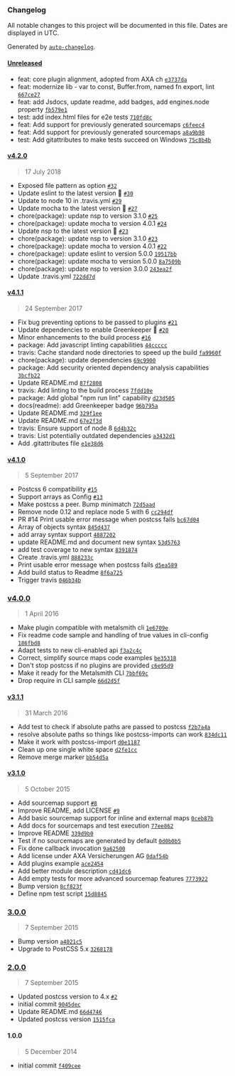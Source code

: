### Changelog

All notable changes to this project will be documented in this file. Dates are displayed in UTC.

Generated by [`auto-changelog`](https://github.com/CookPete/auto-changelog).

#### [Unreleased](https://github.com/metalsmith/postcss/compare/v4.2.0...HEAD)

- feat: core plugin alignment, adopted from AXA ch [`e3737da`](https://github.com/metalsmith/postcss/commit/e3737da1fe1398e848843f583faff2f0b922a7cd)
- feat: modernize lib - var to const, Buffer.from, named fn export, lint [`667ce27`](https://github.com/metalsmith/postcss/commit/667ce279950f20c8c781d236eddfc3334e93dc9c)
- feat: add Jsdocs, update readme, add badges, add engines.node property [`fb579e1`](https://github.com/metalsmith/postcss/commit/fb579e12c934f0c67652630c772b54d466fc38b8)
- test: add index.html files for e2e tests [`710fd8c`](https://github.com/metalsmith/postcss/commit/710fd8c31eb21a93b62201d0a823929799fe0b41)
- feat: Add support for previously generated sourcemaps [`c6feec4`](https://github.com/metalsmith/postcss/commit/c6feec4063b920efae62a1660c414e9afb18e2b0)
- feat: Add support for previously generated sourcemaps [`a8a9b98`](https://github.com/metalsmith/postcss/commit/a8a9b98835a2418b807406c151f5fcd309a4451c)
- test: Add gitattributes to make tests succeed on Windows [`75c8b4b`](https://github.com/metalsmith/postcss/commit/75c8b4beb21935d9b8f278b716ed47100a0365e7)

#### [v4.2.0](https://github.com/metalsmith/postcss/compare/v4.1.1...v4.2.0)

> 17 July 2018

- Exposed file pattern as option [`#32`](https://github.com/metalsmith/postcss/pull/32)
- Update eslint to the latest version 🚀 [`#30`](https://github.com/metalsmith/postcss/pull/30)
- Update to node 10 in .travis.yml [`#29`](https://github.com/metalsmith/postcss/pull/29)
- Update mocha to the latest version 🚀 [`#27`](https://github.com/metalsmith/postcss/pull/27)
- chore(package): update nsp to version 3.1.0 [`#25`](https://github.com/metalsmith/postcss/pull/25)
- chore(package): update mocha to version 4.0.1 [`#24`](https://github.com/metalsmith/postcss/pull/24)
- Update nsp to the latest version 🚀 [`#23`](https://github.com/metalsmith/postcss/pull/23)
- chore(package): update nsp to version 3.1.0 [`#23`](https://github.com/metalsmith/postcss/issues/23)
- chore(package): update mocha to version 4.0.1 [`#22`](https://github.com/metalsmith/postcss/issues/22)
- chore(package): update eslint to version 5.0.0 [`19517bb`](https://github.com/metalsmith/postcss/commit/19517bb2d0a25cb4d7343037a4bc7177c66fe383)
- chore(package): update mocha to version 5.0.0 [`8a7509b`](https://github.com/metalsmith/postcss/commit/8a7509b9c2ebfc3cb57e7472b9f1b4ccf3c796dc)
- chore(package): update nsp to version 3.0.0 [`243ea2f`](https://github.com/metalsmith/postcss/commit/243ea2f901c8cb6a7be60e9aa76a561a679c3a0d)
- Update .travis.yml [`722dd7d`](https://github.com/metalsmith/postcss/commit/722dd7df6ab9e9f49545a2132324680f801d389a)

#### [v4.1.1](https://github.com/metalsmith/postcss/compare/v4.1.0...v4.1.1)

> 24 September 2017

- Fix bug preventing options to be passed to plugins [`#21`](https://github.com/metalsmith/postcss/pull/21)
- Update dependencies to enable Greenkeeper 🌴 [`#20`](https://github.com/metalsmith/postcss/pull/20)
- Minor enhancements to the build process [`#16`](https://github.com/metalsmith/postcss/pull/16)
- package: Add javascript linting capabilities [`44ccccc`](https://github.com/metalsmith/postcss/commit/44cccccbb80d4d1fa07057138a844652ccad8726)
- travis: Cache standard node directories to speed up the build [`fa9960f`](https://github.com/metalsmith/postcss/commit/fa9960fdf75947a9605d388fd036ebf000c1e7aa)
- chore(package): update dependencies [`69c9900`](https://github.com/metalsmith/postcss/commit/69c9900ead6391a13f379fb995d11b8c496a943b)
- package: Add security oriented dependency analysis capabilities [`3bcfb22`](https://github.com/metalsmith/postcss/commit/3bcfb22767c321d0d089b5df04aacf19c88d9c42)
- Update README.md [`87f2808`](https://github.com/metalsmith/postcss/commit/87f28084e9565dc94495ec8da48d727dfdbfe6ac)
- travis: Add linting to the build process [`7fdd10e`](https://github.com/metalsmith/postcss/commit/7fdd10ef7b279f736814d3d58476552e3829f2ce)
- package: Add global "npm run lint" capability [`d23d505`](https://github.com/metalsmith/postcss/commit/d23d505c62f4482adb886138aeb5ec6a28ba004e)
- docs(readme): add Greenkeeper badge [`96b795a`](https://github.com/metalsmith/postcss/commit/96b795a7bf276cc73f598612a9cb48b98b5736b9)
- Update README.md [`329f1ee`](https://github.com/metalsmith/postcss/commit/329f1ee125d1cc13d0fec0ce884037fe060d3ae8)
- Update README.md [`67e2f3d`](https://github.com/metalsmith/postcss/commit/67e2f3dfb066a4e6b6c571b5b65ec632da7b5981)
- travis: Ensure support of node 8 [`6d4b32c`](https://github.com/metalsmith/postcss/commit/6d4b32c1c815347738f916ab752a11ad5c21baf3)
- travis: List potentially outdated dependencies [`a3432d1`](https://github.com/metalsmith/postcss/commit/a3432d179e4965520104a038fa2656d6c89ae06c)
- Add .gitattributes file [`e1e38d6`](https://github.com/metalsmith/postcss/commit/e1e38d6e41740f2e3309463dd9eed8020951963c)

#### [v4.1.0](https://github.com/metalsmith/postcss/compare/v4.0.0...v4.1.0)

> 5 September 2017

- Postcss 6 compatibility [`#15`](https://github.com/metalsmith/postcss/pull/15)
- Support arrays as Config [`#13`](https://github.com/metalsmith/postcss/pull/13)
- Make postcss a peer. Bump minimatch [`72d5aad`](https://github.com/metalsmith/postcss/commit/72d5aadec2796c10c97d503b4844e154a73102b9)
- Remove node 0.12 and replace node 5 with 6 [`cc294df`](https://github.com/metalsmith/postcss/commit/cc294df62fd6fe1cd0f3abe2c6072fd1c7a32232)
- PR #14 Print usable error message when postcss fails [`bc67d04`](https://github.com/metalsmith/postcss/commit/bc67d04535369f8902695397e980d02e93bc0bf5)
- Array of objects syntax [`845d437`](https://github.com/metalsmith/postcss/commit/845d4375359abcede8659052d092d5a3c5bc3c72)
- add array syntax support [`4887202`](https://github.com/metalsmith/postcss/commit/488720241df1439cc776dd5d74fd8a55c3a6318d)
- update README.md and document new syntax [`53d5763`](https://github.com/metalsmith/postcss/commit/53d5763f87cd1cb2c7f098af234f3914adb22bce)
- add test coverage to new syntax [`8391874`](https://github.com/metalsmith/postcss/commit/83918745c2124dd9bf171d2e35e210d6d2ba12f5)
- Create .travis.yml [`888233c`](https://github.com/metalsmith/postcss/commit/888233c22c7896fdf81c6be8850e9312373b8442)
- Print usable error message when postcss fails [`d5ea589`](https://github.com/metalsmith/postcss/commit/d5ea5899e6a2a9fd70c02cf99a855de6e015f17d)
- Add build status to Readme [`8f6a725`](https://github.com/metalsmith/postcss/commit/8f6a725c948108ac139b90555d32b7cd851089c2)
- Trigger travis [`046b34b`](https://github.com/metalsmith/postcss/commit/046b34bd6174be6515faa76b761a07d839f7bda3)

### [v4.0.0](https://github.com/metalsmith/postcss/compare/v3.1.1...v4.0.0)

> 1 April 2016

- Make plugin compatible with metalsmith cli [`1e6709e`](https://github.com/metalsmith/postcss/commit/1e6709e843951cec204e87592c518b672feffd40)
- Fix readme code sample and handling of true values in cli-config [`186fbd8`](https://github.com/metalsmith/postcss/commit/186fbd844d3ac451e549bcf17f9bb1d035bcbfd5)
- Adapt tests to new cli-enabled api [`f3a2c4c`](https://github.com/metalsmith/postcss/commit/f3a2c4c2e9d10bc7608ba6a59b42ee622d31175d)
- Correct, simplify source maps code examples [`be35318`](https://github.com/metalsmith/postcss/commit/be35318e2e982c475856a3702dc7b94d0a3cb677)
- Don't stop postcss if no plugins are provided [`c6e95d9`](https://github.com/metalsmith/postcss/commit/c6e95d9ba1bc43e8475be5bd3281ff4490facbc4)
- Make it ready for the Metalsmith CLI [`7bbf69c`](https://github.com/metalsmith/postcss/commit/7bbf69c1006d6479ff8215b593f41301d2399787)
- Drop require in CLI sample [`66d2d5f`](https://github.com/metalsmith/postcss/commit/66d2d5faa416bf20951cb15f8dd746f63161467f)

#### [v3.1.1](https://github.com/metalsmith/postcss/compare/v3.1.0...v3.1.1)

> 31 March 2016

- Add test to check if absolute paths are passed to postcss [`f2b7a4a`](https://github.com/metalsmith/postcss/commit/f2b7a4a0f4c09fd3d5351038dfc14b0f0ff9dc2b)
- resolve absolute paths so things like postcss-imports can work [`834dc11`](https://github.com/metalsmith/postcss/commit/834dc11f70dffc4d5bd4a28e9274839745d91288)
- Make it work with postcss-import [`d0e1187`](https://github.com/metalsmith/postcss/commit/d0e1187569882c052f58285c26ecaca93d9917ef)
- Clean up one single white space [`d2fe1cc`](https://github.com/metalsmith/postcss/commit/d2fe1cc45627b7f09ccd0bf88f6adf52a0c24439)
- Remove merge marker [`bb54d5a`](https://github.com/metalsmith/postcss/commit/bb54d5afa9404619dcdb8bccbc83445a16e9ea7f)

#### [v3.1.0](https://github.com/metalsmith/postcss/compare/3.0.0...v3.1.0)

> 5 October 2015

- Add sourcemap support [`#8`](https://github.com/metalsmith/postcss/pull/8)
- Improve README, add LICENSE [`#9`](https://github.com/metalsmith/postcss/pull/9)
- Add basic sourcemap support for inline and external maps [`0ceb87b`](https://github.com/metalsmith/postcss/commit/0ceb87b4d77870effc5bc37d9fb4d0998e21ce56)
- Add docs for sourcemaps and test execution [`77ee862`](https://github.com/metalsmith/postcss/commit/77ee862e3a23cb3d0b9b176ae6b1ca6ca01af645)
- Improve README [`339d9b0`](https://github.com/metalsmith/postcss/commit/339d9b06d1e968427788baae78918bd286071657)
- Test if no sourcemaps are generated by default [`0d0b0b5`](https://github.com/metalsmith/postcss/commit/0d0b0b556ab2435a3e98b1042ed69fe85ee830b3)
- Fix done callback invocation [`9a62500`](https://github.com/metalsmith/postcss/commit/9a62500ef96c97b1e45ccd92c60f0f26f3dda5c4)
- Add license under AXA Versicherungen AG [`0daf54b`](https://github.com/metalsmith/postcss/commit/0daf54b6ccc57662bd019560a1c7c60fa5a3c660)
- Add plugins example [`ace2454`](https://github.com/metalsmith/postcss/commit/ace245456e19f383e68dab75b2a368a1120f0e8e)
- Add better module description [`cd41dc6`](https://github.com/metalsmith/postcss/commit/cd41dc64a04b2b9040ba449c1c8efaa9244abb51)
- Add empty tests for more advanced sourcemap features [`7773922`](https://github.com/metalsmith/postcss/commit/77739227ce66288bc695de70b45894ceb6604fec)
- Bump version [`8cf823f`](https://github.com/metalsmith/postcss/commit/8cf823f808e32a4f47287856179accdb605f5abf)
- Define npm test script [`15d8845`](https://github.com/metalsmith/postcss/commit/15d884598c26ec19372b218e5f7a7f490b12bd0e)

### [3.0.0](https://github.com/metalsmith/postcss/compare/2.0.0...3.0.0)

> 7 September 2015

- Bump version [`a4021c5`](https://github.com/metalsmith/postcss/commit/a4021c519a68e4a7609922aa089294627e7c18c2)
- Upgrade to PostCSS 5.x [`3268178`](https://github.com/metalsmith/postcss/commit/32681782c44d353c248be8ac810ab6bc5718e653)

### [2.0.0](https://github.com/metalsmith/postcss/compare/1.0.0...2.0.0)

> 7 September 2015

- Updated postcss version to 4.x [`#2`](https://github.com/metalsmith/postcss/pull/2)
- initial commit [`9045dec`](https://github.com/metalsmith/postcss/commit/9045dec5cef142daf1cb9d02512e0d2d7b029248)
- Update README.md [`66d4746`](https://github.com/metalsmith/postcss/commit/66d4746f671dbe5ab46c8d9f04747cf1dde6ccc2)
- Updated postcss version [`1515fca`](https://github.com/metalsmith/postcss/commit/1515fca350bfabac57ca3718f15bd5277f6db1bb)

#### 1.0.0

> 5 December 2014

- initial commit [`f409cee`](https://github.com/metalsmith/postcss/commit/f409cee95c972d6dc06df4cea1288bb8d9e953d4)
